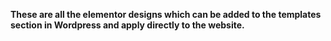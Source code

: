 **These are all the elementor designs which can be added to the templates section in Wordpress and apply directly to the website.**
